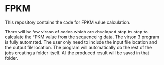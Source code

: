# FPKM
This repository contains the code for FPKM value calculation.

There will be few virson of codes which are developed step by step to calculate the FPKM value from the sequenceing data.
The virson 3 program is fully automated. The user only need to include the input file location and the output file location.
The program will automatically do the rest of the jobs creating a folder itself. All the produced result will be saved in that folder.
